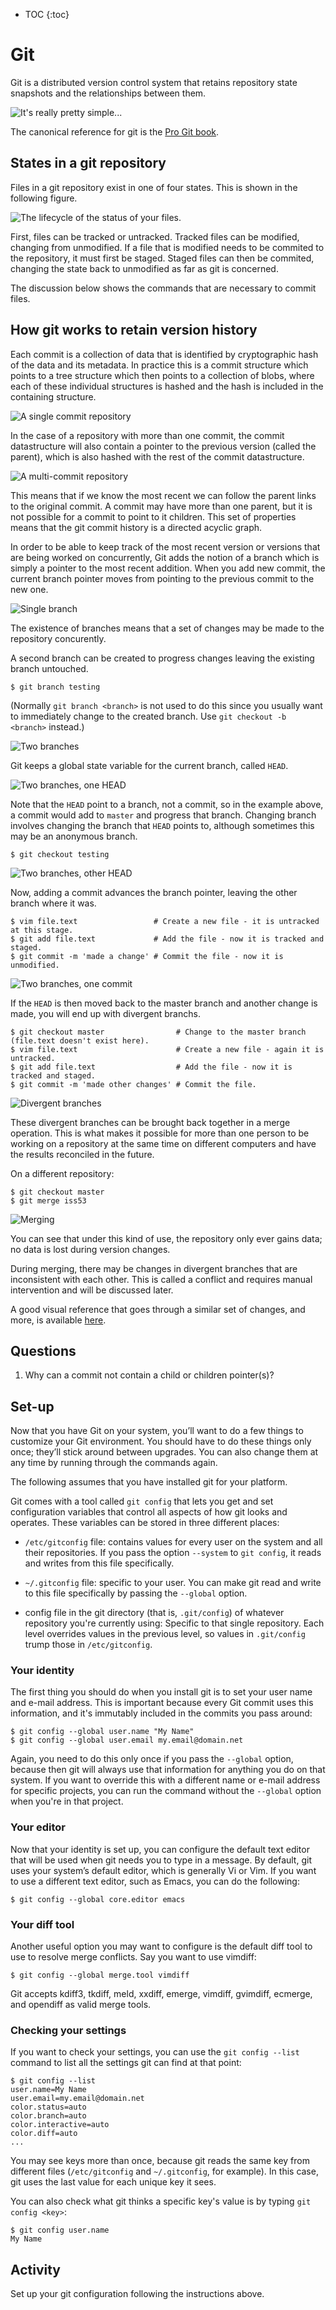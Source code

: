 * TOC
{:toc}

# Git

Git is a distributed version control system that retains repository state snapshots and the relationships between them.

![It's really pretty simple...](https://imgs.xkcd.com/comics/git.png)

The canonical reference for git is the [Pro Git book](https://git-scm.com/book/).

## States in a git repository

Files in a git repository exist in one of four states.
This is shown in the following figure.

![The lifecycle of the status of your files.](https://www.git-scm.com/figures/18333fig0201-tn.png)

First, files can be tracked or untracked.
Tracked files can be modified, changing from unmodified.
If a file that is modified needs to be commited to the repository, it must first be staged.
Staged files can then be commited, changing the state back to unmodified as far as git is concerned.

The discussion below shows the commands that are necessary to commit files.

## How git works to retain version history

Each commit is a collection of data that is identified by cryptographic hash of the data and its metadata.
In practice this is a commit structure which points to a tree structure which then points to a collection of blobs,
where each of these individual structures is hashed and the hash is included in the containing structure.

![A single commit repository](https://www.git-scm.com/figures/18333fig0301-tn.png)

In the case of a repository with more than one commit, the commit datastructure will also contain a pointer to the previous version
(called the parent), which is also hashed with the rest of the commit datastructure.

![A multi-commit repository](https://www.git-scm.com/figures/18333fig0302-tn.png)

This means that if we know the most recent we can follow the parent links to the original commit.
A commit may have more than one parent, but it is not possible for a commit to point to it children.
This set of properties means that the git commit history is a directed acyclic graph.

In order to be able to keep track of the most recent version or versions that are being worked on concurrently,
Git adds the notion of a branch which is simply a pointer to the most recent addition.
When you add new commit, the current branch pointer moves from pointing to the previous commit to the new one.

![Single branch](https://www.git-scm.com/figures/18333fig0303-tn.png)

The existence of branches means that a set of changes may be made to the repository concurently.

A second branch can be created to progress changes leaving the existing branch untouched.

```
$ git branch testing
```

(Normally `git branch <branch>` is not used to do this since you usually want to immediately change to the created branch.
Use `git checkout -b <branch>` instead.)

![Two branches](https://www.git-scm.com/figures/18333fig0304-tn.png)

Git keeps a global state variable for the current branch, called `HEAD`.

![Two branches, one `HEAD`](https://www.git-scm.com/figures/18333fig0305-tn.png)

Note that the `HEAD` point to a branch, not a commit, so in the example above, a commit would add to `master` and progress that branch.
Changing branch involves changing the branch that `HEAD` points to, although sometimes this may be an anonymous branch.

```
$ git checkout testing
```

![Two branches, other `HEAD`](https://www.git-scm.com/figures/18333fig0306-tn.png)

Now, adding a commit advances the branch pointer, leaving the other branch where it was.

```
$ vim file.text                 # Create a new file - it is untracked at this stage.
$ git add file.text             # Add the file - now it is tracked and staged.
$ git commit -m 'made a change' # Commit the file - now it is unmodified.
```

![Two branches, one commit](https://www.git-scm.com/figures/18333fig0307-tn.png)

If the `HEAD` is then moved back to the master branch and another change is made, you will end up with divergent branchs.

```
$ git checkout master                # Change to the master branch (file.text doesn't exist here).
$ vim file.text                      # Create a new file - again it is untracked.
$ git add file.text                  # Add the file - now it is tracked and staged.
$ git commit -m 'made other changes' # Commit the file. 
```

![Divergent branches](https://www.git-scm.com/figures/18333fig0309-tn.png)

These divergent branches can be brought back together in a merge operation.
This is what makes it possible for more than one person to be working on a repository at the same time on different computers and have the results reconciled in the future.

On a different repository:
```
$ git checkout master
$ git merge iss53
```

![Merging](https://www.git-scm.com/figures/18333fig0317-tn.png)

You can see that under this kind of use, the repository only ever gains data; no data is lost during version changes.

During merging, there may be changes in divergent branches that are inconsistent with each other.
This is called a conflict and requires manual intervention and will be discussed later.

A good visual reference that goes through a similar set of changes, and more, is available [here](http://marklodato.github.io/visual-git-guide/index-en.html).

## Questions

1. Why can a commit not contain a child or children pointer(s)?

## Set-up

Now that you have Git on your system, you’ll want to do a few things to customize your Git environment.
You should have to do these things only once; they’ll stick around between upgrades.
You can also change them at any time by running through the commands again.

The following assumes that you have installed git for your platform.

Git comes with a tool called `git config` that lets you get and set configuration variables that control all aspects of how git looks and operates.
These variables can be stored in three different places:

- `/etc/gitconfig` file: contains values for every user on the system and all their repositories.
If you pass the option `--system` to `git config`, it reads and writes from this file specifically.

- `~/.gitconfig` file: specific to your user. You can make git read and write to this file specifically by passing the `--global` option.

- config file in the git directory (that is, `.git/config`) of whatever repository you're currently using:
Specific to that single repository. Each level overrides values in the previous level,
so values in `.git/config` trump those in `/etc/gitconfig`.

### Your identity

The first thing you should do when you install git is to set your user name and e-mail address.
This is important because every Git commit uses this information, and it's immutably included in the commits you pass around:

```
$ git config --global user.name "My Name"
$ git config --global user.email my.email@domain.net
```

Again, you need to do this only once if you pass the `--global` option,
because then git will always use that information for anything you do on that system.
If you want to override this with a different name or e-mail address for specific projects,
you can run the command without the `--global` option when you're in that project.

### Your editor

Now that your identity is set up, you can configure the default text editor that will be used when git needs you to type in a message.
By default, git uses your system’s default editor, which is generally Vi or Vim.
If you want to use a different text editor, such as Emacs, you can do the following:

```
$ git config --global core.editor emacs
```

### Your diff tool

Another useful option you may want to configure is the default diff tool to use to resolve merge conflicts.
Say you want to use vimdiff:

```
$ git config --global merge.tool vimdiff
```

Git accepts kdiff3, tkdiff, meld, xxdiff, emerge, vimdiff, gvimdiff, ecmerge, and opendiff as valid merge tools.

### Checking your settings

If you want to check your settings, you can use the `git config --list` command to list all the settings git can find at that point:

```
$ git config --list
user.name=My Name
user.email=my.email@domain.net
color.status=auto
color.branch=auto
color.interactive=auto
color.diff=auto
...
```

You may see keys more than once, because git reads the same key from different files (`/etc/gitconfig` and `~/.gitconfig`, for example).
In this case, git uses the last value for each unique key it sees.

You can also check what git thinks a specific key's value is by typing `git config <key>`:

```
$ git config user.name
My Name
```

## Activity

Set up your git configuration following the instructions above.

